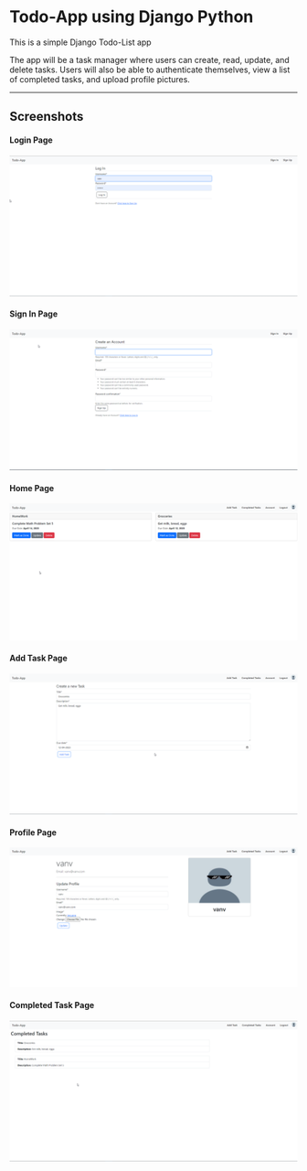 
# Todo-App using Django Python

This is a simple Django Todo-List app

The app will be a task manager where users can create, read, update, and delete tasks. Users will also be able to authenticate themselves, view a list of completed tasks, and upload profile pictures.

---
## Screenshots

<h4>Login Page</h4>

![Login Page](ss/login.png)
<h4>Sign In Page</h4>

![Sign In page](ss/signin.png)
<h4>Home Page</h4>

![Home Page](ss/home.png)
<h4>Add Task Page</h4>

![Add Task Page](ss/addtask.png)
<h4>Profile Page</h4>

![Profile Page](ss/profile.png)
<h4>Completed Task Page</h4>

![Completed Task Page](ss/completedtask.png)
